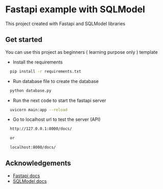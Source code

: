 # Fastapi example with SQLModel

This project created with Fastapi and SQLModel libraries

## Get started

You can use this project as beginners ( learning purpose only ) template

- Install the requirements

```bash
  pip install -r requirements.txt
```

- Run database file to create the database

```bash
  python database.py
```

- Run the next code to start the fastapi server

```bash
  uvicorn main:app --reload
```

- Go to localhost url to test the server (API)

```bash
  http://127.0.0.1:8000/docs/

  or

  localhost:8000/docs/
```

## Acknowledgements

- [Fastapi docs](https://fastapi.tiangolo.com/)
- [SQLModel docs](https://sqlmodel.tiangolo.com/)
